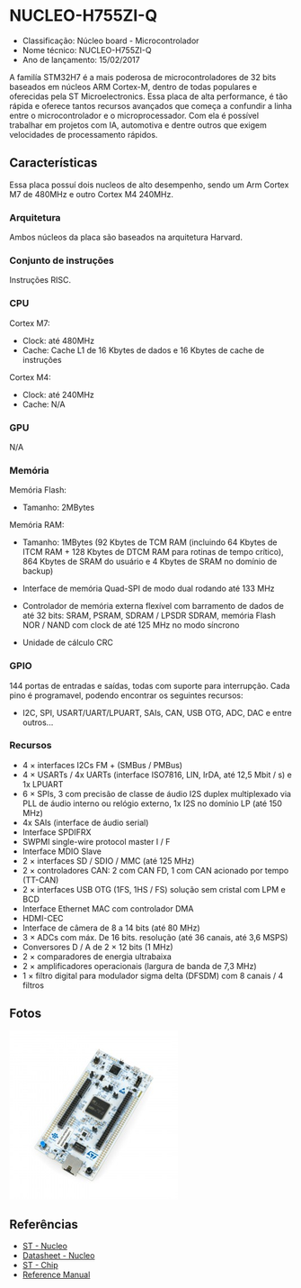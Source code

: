 # NUCLEO-H755ZI-Q

- Classificação: Núcleo board - Microcontrolador
- Nome técnico: NUCLEO-H755ZI-Q
- Ano de lançamento: 15/02/2017

A familía STM32H7 é a mais poderosa de microcontroladores de 32 bits baseados em núcleos ARM Cortex-M, dentro de todas populares e oferecidas pela ST Microelectronics.
Essa placa de alta performance, é tão rápida e oferece tantos recursos avançados que começa a confundir a linha entre o microcontrolador e o microprocessador. Com ela é possível trabalhar em projetos com IA, automotiva e dentre outros que exigem velocidades de processamento rápidos.

## Características

Essa placa possuí dois nucleos de alto desempenho, sendo um Arm Cortex M7 de 480MHz e outro Cortex M4 240MHz.

### Arquitetura

Ambos núcleos da placa são baseados na arquitetura Harvard.

### Conjunto de instruções

Instruções RISC.

### CPU

Cortex M7:
- Clock: até 480MHz
- Cache: Cache L1 de 16 Kbytes de dados e 16 Kbytes de cache de instruções

Cortex M4:
- Clock: até 240MHz
- Cache: N/A

### GPU

N/A

### Memória

Memória Flash:
- Tamanho: 2MBytes

Memória RAM:
- Tamanho: 1MBytes
(92 Kbytes de TCM RAM (incluindo 64 Kbytes de ITCM RAM + 128 Kbytes de DTCM RAM para rotinas de tempo crítico), 864 Kbytes de SRAM do usuário e 4 Kbytes de SRAM no domínio de backup)

- Interface de memória Quad-SPI de modo dual rodando até 133 MHz
- Controlador de memória externa flexível com barramento de dados de até 32 bits: SRAM, PSRAM, SDRAM / LPSDR SDRAM, memória Flash NOR / NAND com clock de até 125 MHz no modo síncrono
- Unidade de cálculo CRC

### GPIO

144 portas de entradas e saídas, todas com suporte para interrupção. Cada pino é programavel, podendo encontrar os seguintes recursos:

- I2C, SPI, USART/UART/LPUART, SAIs, CAN, USB OTG, ADC, DAC e entre outros...

### Recursos

- 4 × interfaces I2Cs FM + (SMBus / PMBus)
- 4 × USARTs / 4x UARTs (interface ISO7816, LIN, IrDA, até 12,5 Mbit / s) e 1x LPUART
- 6 × SPIs, 3 com precisão de classe de áudio I2S duplex multiplexado via PLL de áudio interno ou relógio externo, 1x I2S no domínio LP (até 150 MHz)
- 4x SAIs (interface de áudio serial)
- Interface SPDIFRX
- SWPMI single-wire protocol master I / F
- Interface MDIO Slave
- 2 × interfaces SD / SDIO / MMC (até 125 MHz)
- 2 × controladores CAN: 2 com CAN FD, 1 com CAN acionado por tempo (TT-CAN)
- 2 × interfaces USB OTG (1FS, 1HS / FS) solução sem cristal com LPM e BCD
- Interface Ethernet MAC com controlador DMA
- HDMI-CEC
- Interface de câmera de 8 a 14 bits (até 80 MHz)
- 3 × ADCs com máx. De 16 bits. resolução (até 36 canais, até 3,6 MSPS)
- Conversores D / A de 2 × 12 bits (1 MHz)
- 2 × comparadores de energia ultrabaixa
- 2 × amplificadores operacionais (largura de banda de 7,3 MHz)
- 1 × filtro digital para modulador sigma delta (DFSDM) com 8 canais / 4 filtros

## Fotos

![Nucleo](imgs/Nucleo.jpg)

## Referências

- [ST - Nucleo](https://www.st.com/en/evaluation-tools/nucleo-h755zi-q.html)
- [Datasheet - Nucleo](https://www.st.com/resource/en/user_manual/dm00499171-stm32h7-nucleo144-boards-mb1363-stmicroelectronics.pdf)
- [ST - Chip](https://www.st.com/en/microcontrollers-microprocessors/stm32h755zi.html)
- [Reference Manual](https://www.st.com/resource/en/reference_manual/dm00176879-stm32h745755-and-stm32h747757-advanced-armbased-32bit-mcus-stmicroelectronics.pdf)
